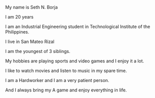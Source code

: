 My name is Seth N. Borja

I am 20 years

I am an Industrial Engineering student in Technological Institute of the Philippines. 

I live in San Mateo Rizal

I am the youngest of 3 siblings. 

My hobbies are playing sports and video games and I enjoy it a lot. 

I like to watch movies and listen to music in my spare time.

I am a Hardworker and I am a very patient person.

And I always bring my A game and enjoy everything in life.
